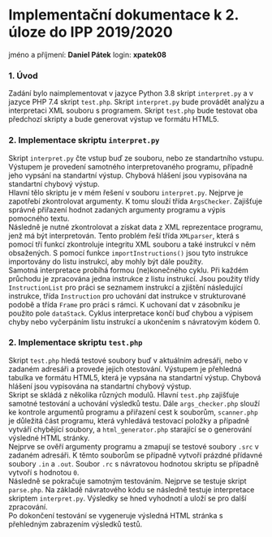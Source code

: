 # Implementační dokumentace k 2. úloze do IPP 2019/2020
jméno a příjmení: __Daniel Pátek__ 
login: __xpatek08__
### 1. Úvod
Zadání bylo naimplementovat v jazyce Python 3.8 skript `interpret.py` a v jazyce PHP 7.4 skript `test.php`. Skript `interpret.py` bude provádět analýzu a interpretaci XML souboru s programem. Skript `test.php` bude testovat oba předchozí skripty a bude generovat výstup ve formátu HTML5.
### 2. Implementace skriptu `interpret.py`
Skript `interpret.py` čte vstup buď ze souboru, nebo ze standartního vstupu. Výstupem je provedení samotného interpretovaného programu, případně jeho vypsání na standartní výstup. Chybová hlášení jsou vypisována na standartní chybový výstup.   
Hlavní tělo skriptu je v mém řešení v souboru `interpret.py`. Nejprve je zapotřebí zkontrolovat argumenty. K tomu slouží třída `ArgsChecker`. Zajišťuje správné přiřazení hodnot zadaných argumenty programu a výpis pomocného textu.   
Následně je nutné zkontrolovat a získat data z XML reprezentace programu, jenž má být interpretován. Tento problém řeší třída `XMLparser`, která s pomocí tří funkcí zkontroluje integritu XML souboru a také instrukcí v něm obsažených. S pomocí funkce `importInstructions()` jsou tyto instrukce importovány do listu instrukcí, aby mohly být dále použity.   
Samotná interpretace probíhá formou (ne)konečného cyklu. Při každém průchodu je zpracována jedna instrukce z listu instrukcí. Jsou použity třídy `InstructionList` pro práci se seznamem instrukcí a zjištění následující instrukce, třída `Instruction` pro uchování dat instrukce v strukturované podobě a třída `Frame` pro práci s rámci. K uchovaní dat v zásobníku je použito pole `dataStack`. Cyklus interpretace končí buď chybou a výpisem chyby nebo vyčerpáním listu instrukcí a ukončením s návratovým kódem 0.
### 2. Implementace skriptu `test.php`
Skript `test.php` hledá testové soubory buď v aktuálním adresáři, nebo v zadaném adresáři a provede jejich otestování. Výstupem je přehledná tabulka ve formátu HTML5, která je vypsána na standartní výstup. Chybová hlášení jsou vypisována na standartní chybový výstup.   
Skript se skládá z několika různých modulů. Hlavní `test.php` zajišťuje samotné testování a uchování výsledků testu. Dále `args_checker.php` slouží ke kontrole argumentů programu a přiřazení cest k souborům, `scanner.php` je důležitá část programu, která vyhledává testovací položky a případně vytváří chybějící soubory, a `html_generator.php` starající se o generování výsledné HTML stránky.   
Nejprve se ověří argumenty programu a zmapují se testové soubory `.src` v zadaném adresáři. K těmto souborům se případně vytvoří prázdné přídavné soubory `.in` a `.out`. Soubor `.rc` s návratovou hodnotou skriptu se případně vytvoří s hodnotou `0`.    
Následně se pokračuje samotným testováním. Nejprve se testuje skript `parse.php`. Na základě návratového kódu se následně testuje interpretace skriptem `interpret.py`. Výsledky se hned vyhodnotí a uloží se pro další zpracování.   
Po dokončení testování se vygeneruje výsledná HTML stránka s přehledným zabrazením výsledků testů.
